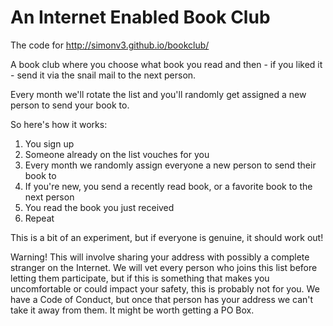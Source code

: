 # An Internet Enabled Book Club

The code for http://simonv3.github.io/bookclub/

A book club where you choose what book you read and then - if you liked it - send it via the snail mail to the next person.

Every month we'll rotate the list and you'll randomly get assigned a new person to send your book to.

So here's how it works:

1. You sign up
2. Someone already on the list vouches for you
3. Every month we randomly assign everyone a new person to send their book to
4. If you're new, you send a recently read book, or a favorite book to the next person
5. You read the book you just received
6. Repeat

This is a bit of an experiment, but if everyone is genuine, it should work out!

Warning! This will involve sharing your address with possibly a complete stranger on the Internet.
We will vet every person who joins this list before letting them participate, but if this is something that makes you uncomfortable or could impact your safety, this is probably not for you.
We have a Code of Conduct, but once that person has your address we can't take it away from them.
It might be worth getting a PO Box.

